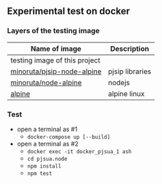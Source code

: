 ## Experimental test on docker
### Layers of the testing image

| Name of image | Description      |
|---------------|------------------|
| testing image of this project |   |
| [minoruta/pjsip-node-alpine](https://github.com/minoruta/pjsip-node-alpine) | pjsip libraries |
| [minoruta/node-alpine](https://github.com/minoruta/node-alpine) | nodejs |
| [alpine](https://alpinelinux.org) | alpine linux |

### Test
- open a terminal as #1
    - `docker-compose up [--build]`
- open a terminal as #2
    - `docker exec -it docker_pjsua_1 ash`
    - `cd pjsua.node`
    - `npm install`
    - `npm test`
